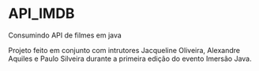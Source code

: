 # API_IMDB
Consumindo API de filmes em java

Projeto feito em conjunto com intrutores Jacqueline Oliveira, Alexandre Aquiles e Paulo Silveira durante a primeira edição do evento Imersão Java.
